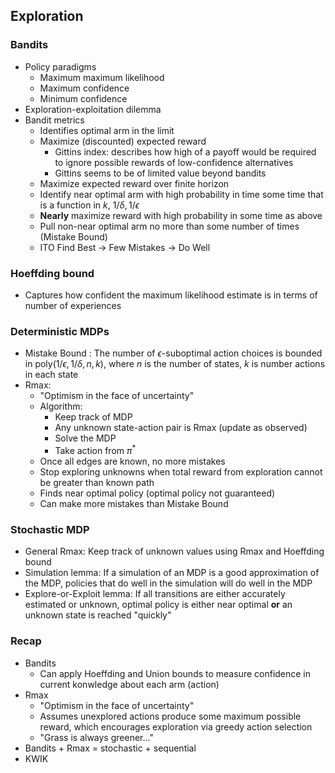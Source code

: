 ## Exploration

### Bandits
- Policy paradigms
    - Maximum maximum likelihood
    - Maximum confidence
    - Minimum confidence 
- Exploration-exploitation dilemma
- Bandit metrics
    - Identifies optimal arm in the limit 
    - Maximize (discounted) expected reward 
        - Gittins index: describes how high of a payoff would be required to ignore possible rewards of low-confidence alternatives
        - Gittins seems to be of limited value beyond bandits 
    - Maximize expected reward over finite horizon
    - Identify near optimal arm with high probability in time some time that is a function in $k$, $1/\delta, 1/\epsilon$
    - **Nearly** maximize reward with high probability in some time as above
    - Pull non-near optimal arm no more than some number of times (Mistake Bound)
    - ITO Find Best -> Few Mistakes -> Do Well
### Hoeffding bound
- Captures how confident the maximum likelihood estimate is in terms of number of experiences

### Deterministic MDPs
- Mistake Bound : The number of $\epsilon$-suboptimal action choices is bounded in poly($1/\epsilon, 1/\delta, n, k$), where $n$ is the number of states, $k$ is number actions in each state
- Rmax: 
    - "Optimism in the face of uncertainty"
    - Algorithm: 
        - Keep track of MDP
        - Any unknown state-action pair is Rmax (update as observed)
        - Solve the MDP
        - Take action from $\pi^*$
    - Once all edges are known, no more mistakes
    - Stop exploring unknowns when total reward from exploration cannot be greater than known path
    - Finds near optimal policy (optimal policy not guaranteed)
    - Can make more mistakes than Mistake Bound 

### Stochastic MDP 
- General Rmax: Keep track of unknown values using Rmax and Hoeffding bound
- Simulation lemma: If a simulation of an MDP is a good approximation of the MDP, policies that do well in the simulation will do well in the MDP
- Explore-or-Exploit lemma: If all transitions are either accurately estimated or unknown, optimal policy is either near optimal **or** an unknown state is reached "quickly"

### Recap
- Bandits
    - Can apply Hoeffding and Union bounds to measure confidence in current konwledge about each arm (action)
- Rmax
    - "Optimism in the face of uncertainty"
    - Assumes unexplored actions produce some maximum possible reward, which encourages exploration via greedy action selection
    - "Grass is always greener..."
- Bandits + Rmax = stochastic + sequential 
- KWIK